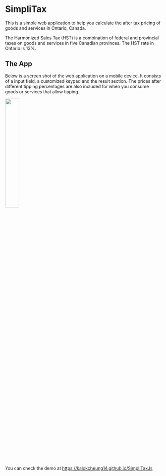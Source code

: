 # SimpliTax

This is a simple web application to help you calculate the after tax pricing of goods and services in Ontario, Canada.

The Harmonized Sales Tax (HST) is a combination of federal and provincial taxes on goods and services in five Canadian provinces. The HST rate in Ontario is 13%.

## The App

Below is a screen shot of the web application on a mobile device. It consists of a input field, a customized keypad and the result section. The prices after different tipping percentages are also included for when you consume goods or services that allow tipping.

<img src="https://res.cloudinary.com/dlqyw4big/image/upload/v1719328039/Screenshot_2024-06-25_at_11.05.26_AM_pcsmct.png" style="width:30%"/>

You can check the demo at https://kalokcheung14.github.io/SimpliTaxJs
